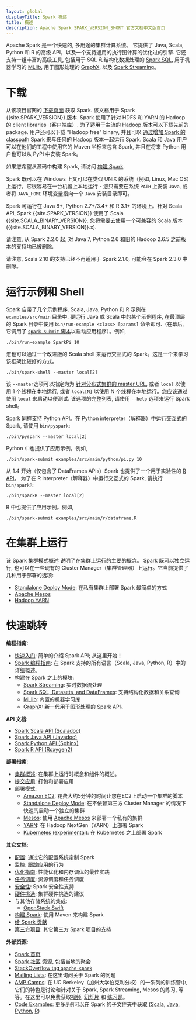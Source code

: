 ```yaml
---
layout: global
displayTitle: Spark 概述
title: 概述
description: Apache Spark SPARK_VERSION_SHORT 官方文档中文版首页
---
```


Apache Spark 是一个快速的, 多用途的集群计算系统。
它提供了 Java, Scala, Python 和 R 的高级 API，以及一个支持通用的执行图计算的优化过的引擎.
它还支持一组丰富的高级工具, 包括用于 SQL 和结构化数据处理的 [Spark SQL](sql-programming-guide.html), 用于机器学习的 [MLlib](ml-guide.html), 用于图形处理的 [GraphX](graphx-programming-guide.html), 以及 [Spark Streaming](streaming-programming-guide.html)。

# 下载

从该项目官网的 [下载页面](http://spark.apache.org/downloads.html) 获取 Spark. 该文档用于 Spark {{site.SPARK_VERSION}} 版本. Spark 使用了针对 HDFS 和 YARN 的 Hadoop 的 client libraries（客户端库）. 为了适用于主流的 Hadoop 版本可以下载先前的 package.
用户还可以下载 "Hadoop free" binary, 并且可以 [通过增加 Spark 的 classpath](hadoop-provided.html) Spark 来与任何的 Hadoop 版本一起运行 Spark.
Scala 和 Java 用户可以在他们的工程中使用它的 Maven 坐标来包含 Spark, 并且在将来 Python 用户也可以从 PyPI 中安装 Spark。


如果您希望从源码中构建 Spark, 请访问 [构建 Spark](building-spark.html).


Spark 既可以在 Windows 上又可以在类似 UNIX 的系统（例如, Linux, Mac OS）上运行。它很容易在一台机器上本地运行 - 您只需要在系统 `PATH` 上安装 `Java`, 或者将 `JAVA_HOME` 环境变量指向一个 `Java` 安装目录即可。

Spark 可运行在 Java 8+, Python 2.7+/3.4+ 和 R 3.1+ 的环境上。针对 Scala API, Spark {{site.SPARK_VERSION}}
使用了 Scala {{site.SCALA_BINARY_VERSION}}. 您将需要去使用一个可兼容的 Scala 版本
({{site.SCALA_BINARY_VERSION}}.x).

请注意, 从 Spark 2.2.0 起, 对 Java 7, Python 2.6 和旧的 Hadoop 2.6.5 之前版本的支持均已被删除.

请注意, Scala 2.10 的支持已经不再适用于 Spark 2.1.0, 可能会在 Spark 2.3.0 中删除。

# 运行示例和 Shell

Spark 自带了几个示例程序.  Scala, Java, Python 和 R 示例在
`examples/src/main` 目录中. 要运行 Java 或 Scala 中的某个示例程序, 在最顶层的 Spark 目录中使用
`bin/run-example <class> [params]` 命令即可.（在幕后, 它调用了 [`spark-submit` 脚本](submitting-applications.html)以启动应用程序）。例如,

    ./bin/run-example SparkPi 10

您也可以通过一个改进版的 Scala shell 来运行交互式的 Spark。这是一个来学习该框架比较好的方式。

    ./bin/spark-shell --master local[2]

该 `--master`选项可以指定为为
[针对分布式集群的 master URL](submitting-applications.html#master-urls), 或者 `local` 以使用 1 个线程在本地运行, 或者 `local[N]` 以使用 N 个线程在本地运行。您应该通过使用
`local` 来启动以便测试. 该选项的完整列表, 请使用 `--help` 选项来运行 Spark shell。

Spark 同样支持 Python API。在 Python interpreter（解释器）中运行交互式的 Spark, 请使用
`bin/pyspark`:

    ./bin/pyspark --master local[2]

Python 中也提供了应用示例。例如, 

    ./bin/spark-submit examples/src/main/python/pi.py 10

从 1.4 开始（仅包含了 DataFrames APIs）Spark 也提供了一个用于实验性的 [R API](sparkr.html)。
为了在 R interpreter（解释器）中运行交互式的 Spark, 请执行 `bin/sparkR`:

    ./bin/sparkR --master local[2]

R 中也提供了应用示例。例如, 

    ./bin/spark-submit examples/src/main/r/dataframe.R

# 在集群上运行

该 Spark [集群模式概述](cluster-overview.html) 说明了在集群上运行的主要的概念。
Spark 既可以独立运行, 也可以在一些现有的 Cluster Manager（集群管理器）上运行。它当前提供了几种用于部署的选项: 

* [Standalone Deploy Mode](spark-standalone.html): 在私有集群上部署 Spark 最简单的方式
* [Apache Mesos](running-on-mesos.html)
* [Hadoop YARN](running-on-yarn.html)

# 快速跳转

**编程指南:**

* [快速入门](quick-start.html): 简单的介绍 Spark API; 从这里开始！
* [Spark 编程指南](rdd-programming-guide.html): 在 Spark 支持的所有语言（Scala, Java, Python, R）中的详细概述。
* 构建在 Spark 之上的模块:
  * [Spark Streaming](streaming-programming-guide.html): 实时数据流处理
  * [Spark SQL, Datasets, and DataFrames](sql-programming-guide.html): 支持结构化数据和关系查询
  * [MLlib](ml-guide.html): 内置的机器学习库
  * [GraphX](graphx-programming-guide.html): 新一代用于图形处理的 Spark API。

**API 文档:**

* [Spark Scala API (Scaladoc)](http://spark.apache.org/docs/2.2.0/api/scala/index.html#org.apache.spark.package)
* [Spark Java API (Javadoc)](http://spark.apache.org/docs/2.2.0/api/java/index.html)
* [Spark Python API (Sphinx)](http://spark.apache.org/docs/2.2.0/api/python/index.html)
* [Spark R API (Roxygen2)](http://spark.apache.org/docs/2.2.0/api/R/index.html)

**部署指南:**

* [集群概述](cluster-overview.html): 在集群上运行时概念和组件的概述。
* [提交应用](submitting-applications.html): 打包和部署应用
* 部署模式:
  * [Amazon EC2](https://github.com/amplab/spark-ec2):  花费大约5分钟的时间让您在EC2上启动一个集群的脚本
  * [Standalone Deploy Mode](spark-standalone.html): 在不依赖第三方 Cluster Manager 的情况下快速的启动一个独立的集群
  * [Mesos](running-on-mesos.html): 使用 [Apache Mesos](http://mesos.apache.org) 来部署一个私有的集群
  * [YARN](running-on-yarn.html): 在 Hadoop NextGen（YARN）上部署 Spark
  * [Kubernetes (experimental)](https://github.com/apache-spark-on-k8s/spark): 在 Kubernetes 之上部署 Spark

**其它文档:**

* [配置](configuration.html): 通过它的配置系统定制 Spark
* [监控](monitoring.html): 跟踪应用的行为
* [优化指南](tuning.html): 性能优化和内存调优的最佳实践
* [任务调度](job-scheduling.html): 资源调度和任务调度
* [安全性](security.html): Spark 安全性支持
* [硬件挑选](hardware-provisioning.html): 集群硬件挑选的建议
* 与其他存储系统的集成:
  * [OpenStack Swift](storage-openstack-swift.html)
* [构建 Spark](building-spark.html): 使用 Maven 来构建 Spark
* [给 Spark 贡献](http://spark.apache.org/contributing.html)
* [第三方项目](http://spark.apache.org/third-party-projects.html): 其它第三方 Spark 项目的支持

**外部资源:**

* [Spark 首页](http://spark.apache.org)
* [Spark 社区](http://spark.apache.org/community.html) 资源, 包括当地的聚会
* [StackOverflow tag `apache-spark`](http://stackoverflow.com/questions/tagged/apache-spark)
* [Mailing Lists](http://spark.apache.org/mailing-lists.html): 在这里询问关于 Spark 的问题
* [AMP Camps](http://ampcamp.berkeley.edu/): 在 UC Berkeley（加州大学伯克利分校）的一系列的训练营中, 它们的特色是讨论和针对关于 Spark, Spark Streaming, Mesos 的练习, 等等。在这里可以免费获取[视频](http://ampcamp.berkeley.edu/6/),
  [幻灯片](http://ampcamp.berkeley.edu/6/) 和 [练习题](http://ampcamp.berkeley.edu/6/exercises/)。
* [Code Examples](http://spark.apache.org/examples.html): 更多`示例`可以在 Spark 的子文件夹中获取 ([Scala]({{site.SPARK_GITHUB_URL}}/tree/master/examples/src/main/scala/org/apache/spark/examples),
 [Java]({{site.SPARK_GITHUB_URL}}/tree/master/examples/src/main/java/org/apache/spark/examples),
 [Python]({{site.SPARK_GITHUB_URL}}/tree/master/examples/src/main/python),
 [R]({{site.SPARK_GITHUB_URL}}/tree/master/examples/src/main/r))
